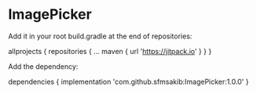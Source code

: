 # ImagePicker


Add it in your root build.gradle at the end of repositories:

allprojects {
		repositories {
			...
			maven { url 'https://jitpack.io' }
		}
	}


Add the dependency:

dependencies {
	        implementation 'com.github.sfmsakib:ImagePicker:1.0.0'
	}
